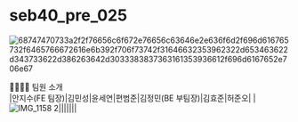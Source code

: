 # seb40_pre_025
![68747470733a2f2f76656c6f672e76656c63646e2e636f6d2f696d616765732f6465766672616e6b392f706f73742f31646632353962322d653463622d343733622d386263642d3033383837363161353936612f696d6167652e706e67](https://user-images.githubusercontent.com/102123710/198210042-d2556408-5b90-48e9-b6c9-ddba10556ae1.png)

👨‍👩‍👧‍👦 팀원 소개<br>
|안지수(FE 팀장)|김민성|윤세연|편범준|김정민(BE 부팀장)|김효준|허준오|
|![IMG_1158 2](https://user-images.githubusercontent.com/102123710/198212956-f28c1025-ed94-4eaa-a84b-36d9897602b9.jpg)|||||||

